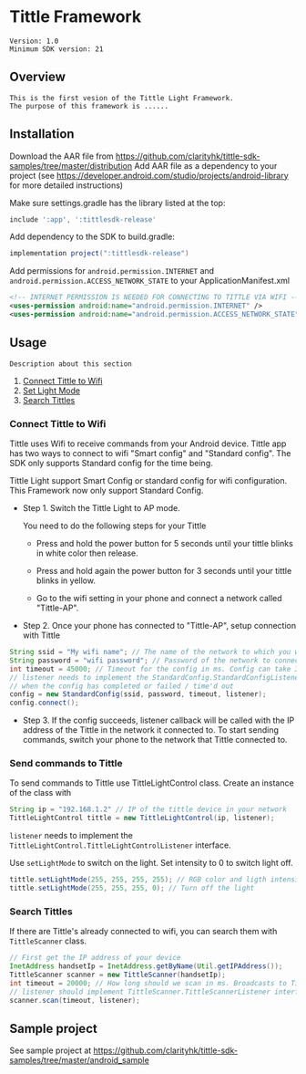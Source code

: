 # Tittle Framework

	Version: 1.0
	Minimum SDK version: 21

		
## Overview

	This is the first vesion of the Tittle Light Framework. 
	The purpose of this framework is ......
	
## Installation 

Download the AAR file from https://github.com/clarityhk/tittle-sdk-samples/tree/master/distribution
Add AAR file as a dependency to your project (see https://developer.android.com/studio/projects/android-library for more detailed instructions)

Make sure settings.gradle has the library listed at the top:
```gradle
include ':app', ':tittlesdk-release'
```

Add dependency to the SDK to build.gradle:
```gradle
implementation project(":tittlesdk-release")
```

Add permissions for `android.permission.INTERNET` and `android.permission.ACCESS_NETWORK_STATE` to your ApplicationManifest.xml
```xml
<!-- INTERNET PERMISSION IS NEEDED FOR CONNECTING TO TITTLE VIA WIFI -->
<uses-permission android:name="android.permission.INTERNET" />
<uses-permission android:name="android.permission.ACCESS_NETWORK_STATE" />
```


## Usage

	Description about this section
	
1. [Connect Tittle to Wifi](#connect)
2. [Set Light Mode](#light_mode)
3. [Search Tittles](#search_tittles)



<span id="connect"></span>
### Connect Tittle to Wifi
	
Tittle uses Wifi to receive commands from your Android device. Tittle app has two ways to connect to wifi "Smart config" and "Standard config". The SDK only supports Standard config for the time being.

Tittle Light support Smart Config or standard config for wifi configuration. This Framework now only support Standard Config.

- Step 1. Switch the Tittle Light to AP mode.
		
	You need to do the following steps for your Tittle
		
	- Press and hold the power button for 5 seconds until your tittle blinks in white color then release.
	
	- Press and hold again the power button for 3 seconds until your tittle blinks in yellow.
	
	- Go to the wifi setting in your phone and connect a network called "Tittle-AP".

- Step 2. Once your phone has connected to "Tittle-AP", setup connection with Tittle
 
```java
String ssid = "My wifi name"; // The name of the network to which you want to connect your Tittle to
String password = "wifi password"; // Password of the network to connect
int timeout = 45000; // Timeout for the config in ms. Config can take 30+ seconds.
// listener needs to implement the StandardConfig.StandardConfigListener interface, and will be called
// when the config has completed or failed / time'd out
config = new StandardConfig(ssid, password, timeout, listener);
config.connect();		
```

- Step 3. If the config succeeds, listener callback will be called with the IP address of the Tittle in the network it connected to. To start sending commands, switch your phone to the network that Tittle connected to.

<span id="light_mode"></span>
### Send commands to Tittle

To send commands to Tittle use TittleLightControl class. Create an instance of the class with
```java
String ip = "192.168.1.2" // IP of the tittle device in your network
TittleLightControl tittle = new TittleLightControl(ip, listener);
```
`listener` needs to implement the `TittleLightControl.TittleLightControlListener` interface.

Use `setLightMode` to switch on the light. Set intensity to 0 to switch light off.

```java
tittle.setLightMode(255, 255, 255, 255); // RGB color and ligth intensity as integers in 0 - 255 range
tittle.setLightMode(255, 255, 255, 0); // Turn off the light
```
	
<span id="search_tittles"></span>
### Search Tittles

If there are Tittle's already connected to wifi, you can search them with `TittleScanner` class.

```java
// First get the IP address of your device
InetAddress handsetIp = InetAddress.getByName(Util.getIPAddress());
TittleScanner scanner = new TittleScanner(handsetIp);
int timeout = 20000; // How long should we scan in ms. Broadcasts to Tittle are sent every 5 seconds, so use multiple's of 5000
// listener should implement TittleScanner.TittleScannerListener interface. Listener will be called each time Tittle's are found and once the scan has finished.
scanner.scan(timeout, listener);
```

## Sample project

See sample project at https://github.com/clarityhk/tittle-sdk-samples/tree/master/android_sample

